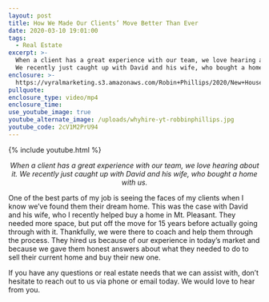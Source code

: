 ```yaml
---
layout: post
title: How We Made Our Clients’ Move Better Than Ever
date: 2020-03-10 19:01:00
tags:
  - Real Estate
excerpt: >-
  When a client has a great experience with our team, we love hearing about it.
  We recently just caught up with David and his wife, who bought a home with us.
enclosure: >-
  https://vyralmarketing.s3.amazonaws.com/Robin+Phillips/2020/New+House+Testimonial+v2.mp4
pullquote:
enclosure_type: video/mp4
enclosure_time:
use_youtube_image: true
youtube_alternate_image: /uploads/whyhire-yt-robbinphillips.jpg
youtube_code: 2cV1M2PrU94
---
```


{% include youtube.html %}

<p style="text-align:center"><em>When a client has a great experience with our team, we love hearing about it. We recently just caught up with David and his wife, who bought a home with us.</em></p>

One of the best parts of my job is seeing the faces of my clients when I know we’ve found them their dream home. This was the case with David and his wife, who I recently helped buy a home in Mt. Pleasant. They needed more space, but put off the move for 15 years before actually going through with it. Thankfully, we were there to coach and help them through the process. They hired us because of our experience in today’s market and because we gave them honest answers about what they needed to do to sell their current home and buy their new one.&nbsp;

If you have any questions or real estate needs that we can assist with, don’t hesitate to reach out to us via phone or email today. We would love to hear from you.